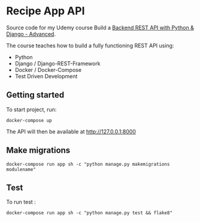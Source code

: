 # Recipe App API

Source code for my Udemy course Build a [Backend REST API with Python & Django - Advanced](http://udemy.com/django-python-advanced/).

The course teaches how to build a fully functioning REST API using:

 - Python
 - Django / Django-REST-Framework
 - Docker / Docker-Compose
 - Test Driven Development

## Getting started

To start project, run:

```
docker-compose up
```

The API will then be available at http://127.0.0.1:8000

## Make migrations
```
docker-compose run app sh -c "python manage.py makemigrations modulename"
```

## Test

To run test :
```
docker-compose run app sh -c "python manage.py test && flake8"
```
